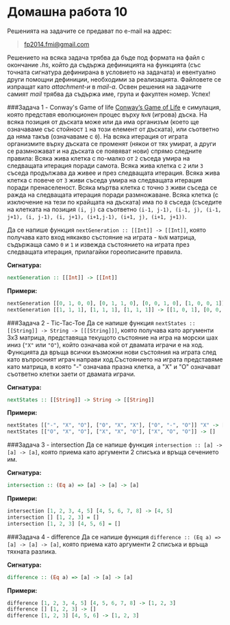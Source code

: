 Домашна работа 10
=========

Решенията на задачите се предават по e-mail на адрес:

>fp2014.fmi@gmail.com

Решението на всяка задача трябва да бъде под формата на файл с окончание *.hs*, който да съдържа дефиницията на функцията (със точната сигнатура дефинирана в условието на задачата) и евентуално други помощни дефиниции, необходими за реализацията. Файловете се изпращат като *attachment-и* в *mail-a*. Освен решения на задачите самият *mail* трябва да съдържа име, група и факултен номер. Успех!

###Задача 1 - Conway's Game of life
[Conway’s Game of Life](http://en.wikipedia.org/wiki/Conway's_Game_of_Life) е симулация, която представя еволюционен процес върху `NxN` (игрова) дъска. На всяка позиция от дъската може или да има организъм (което ще означаваме със стойност `1` на този елемент от дъската), или съответно да няма такъв (означаваме с `0`). На всяка итерация от играта организмите върху дъската се променят (някои от тях умират, а други се размножават и на дъската се появяват нови) спрямо следните правила:
Всяка жива клетка с по-малко от `2` съседа умира на следващата итерация поради самота.
Всяка жива клетка с `2` или `3` съседа продължава да живее и през следващата итерация.
Всяка жива клетка с повече от `3` живи съседа умира на следващата итерация поради пренаселеност.
Всяка мъртва клетка с точно `3` живи съседа се ражда на следващата итерация поради размножаване.
Всяка клетка (с изключение на тези по крайщата на дъската) има по `8` съседа (съседите на клетката на позиция `(i, j)` са съответно `(i-1, j-1), (i-1, j), (i-1, j+1), (i, j-1), (i, j+1), (i+1,j-1), (i+1, j), (i+1, j+1))`.

Да се напише функция `nextGeneration :: [[Int]] -> [[Int]]`, която получава като вход някакво състояние на играта - `NxN` матрица, съдържаща само `0` и `1` и извежда състоянието на играта през следващата итерация, прилагайки гореописаните правила.


**Сигнатура:**

```haskell
nextGeneration :: [[Int]] -> [[Int]]
```

**Примери:**

```haskell
nextGeneration [[0, 1, 0, 0], [0, 1, 1, 0], [0, 0, 1, 0], [1, 0, 0, 1]] -> [[0, 1, 1, 0], [0, 1, 1, 0], [0, 0, 1, 1], [0, 0, 0, 0]]
nextGeneration [[1, 1, 1], [1, 1, 1], [1, 1, 1]] -> [[1, 0, 1], [0, 0, 0], [1, 0, 1]]
```

###Задача 2 - Tic-Tac-Toe
Да се напише функция `nextStates :: [[String]] -> String -> [[[String]]]`, която получава като аргументи 3х3 матрица, представяща текущото състояние на игра на морски шах иниз (`"X"` или `"O"`), който означава кой от двамата играчи е на ход. Функцията да връща всички възможни нови състояния на играта след като въпросният играч направи ход.Състоянието на играта представяме като матрица, в която "-" означава празна клетка, а "X" и "O" означават съответно клетки заети от двамата играчи.

**Сигнатура:**

```haskell
nextStates :: [[String]] -> String -> [[String]]
```

**Примери:**

```haskell
nextStates [["-", "X", "O"], ["O", "X", "X"], ["O", "-", "O"]] "X" -> [[["X", "X", "O"], ["O", "X", "X"], ["O", "-", "O"]], [["-", "X", "O"], ["O", "X", "X"], ["O", "X", "O"]]]
nextStates [["O", "X", "O"], ["X", "X", "O"], ["X", "O", "O"]] -> []
```

###Задача 3 - intersection
Да се напише функция `intersection :: [a] -> [a] -> [a]`, която приема като аргументи 2 списъка и връща сечението им.


**Сигнатура:**

```haskell
intersection :: (Eq a) => [a] -> [a] -> [a]
```

**Примери:**

```haskell
intersection [1, 2, 3, 4, 5] [4, 5, 6, 7, 8] -> [4, 5]
intersection [] [1, 2, 3] = []
intersection [1, 2, 3] [4, 5, 6] = []
```

###Задача 4 - difference
Да се напише функция `difference :: (Eq a) => [a] -> [a] -> [a]`, която приема като аргументи 2 списъка и връща тяхната разлика.

**Сигнатура:**

```haskell
difference :: (Eq a) => [a] -> [a] -> [a]
```

**Примери:**

```haskell
difference [1, 2, 3, 4, 5] [4, 5, 6, 7, 8] -> [1, 2, 3]
difference [] [1, 2, 3] -> []
difference [1, 2, 3] [4, 5, 6] -> [1, 2, 3]
```
